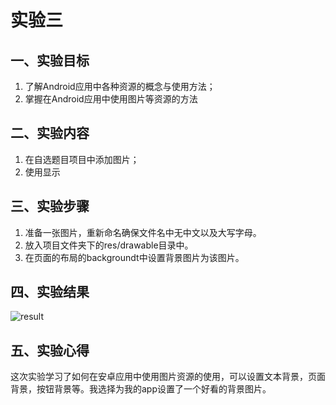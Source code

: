 # 实验三
## 一、实验目标

1. 了解Android应用中各种资源的概念与使用方法；
2. 掌握在Android应用中使用图片等资源的方法

## 二、实验内容

1. 在自选题目项目中添加图片；
2. 使用显示

## 三、实验步骤

1. 准备一张图片，重新命名确保文件名中无中文以及大写字母。
2. 放入项目文件夹下的res/drawable目录中。
3. 在页面的布局的backgroundt中设置背景图片为该图片。

## 四、实验结果

![result](https://raw.githubusercontent.com/Unknowuse/android-labs-2020/master/students/net1814080903212/lab3result.png)

## 五、实验心得
这次实验学习了如何在安卓应用中使用图片资源的使用，可以设置文本背景，页面背景，按钮背景等。我选择为我的app设置了一个好看的背景图片。
